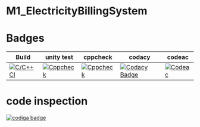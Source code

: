 # M1_ElectricityBillingSystem

# Badges

|Build| unity test| cppcheck| codacy| codeac|
---|---|---|---|---|
|[![C/C++ CI](https://github.com/chiranjeevimanikantachimata/M1_ElectricityBillingSystem/actions/workflows/c-build.yml/badge.svg)](https://github.com/chiranjeevimanikantachimata/M1_ElectricityBillingSystem/actions/workflows/c-build.yml)|[![Cppcheck](https://github.com/chiranjeevimanikantachimata/M1_ElectricityBillingSystem/actions/workflows/cppcheck.yml/badge.svg)](https://github.com/chiranjeevimanikantachimata/M1_ElectricityBillingSystem/actions/workflows/cppcheck.yml)|[![Cppcheck](https://github.com/chiranjeevimanikantachimata/M1_ElectricityBillingSystem/actions/workflows/cppcheck.yml/badge.svg)](https://github.com/chiranjeevimanikantachimata/M1_ElectricityBillingSystem/actions/workflows/cppcheck.yml)|[![Codacy Badge](https://app.codacy.com/project/badge/Grade/298e4f21377145729d6d3a86d6c5c323)](https://www.codacy.com/gh/chiranjeevimanikantachimata/M1_ElectricityBillingSystem/dashboard?utm_source=github.com&amp;utm_medium=referral&amp;utm_content=chiranjeevimanikantachimata/M1_ElectricityBillingSystem&amp;utm_campaign=Badge_Grade)|[![Codeac](https://static.codeac.io/badges/2-473262644.svg "Codeac")](https://app.codeac.io/github/chiranjeevimanikantachimata/M1_ElectricityBillingSystem)|

# code inspection

<a href="https://app.codiga.io/public/user/github/chiranjeevimanikantachimata">
   <img src="https://api.codiga.io/public/badge/user/github/chiranjeevimanikantachimata?style=light" alt="codiga badge" />
</a>